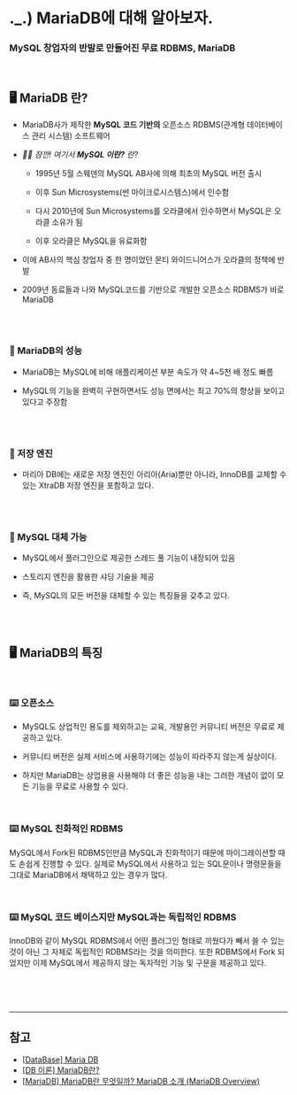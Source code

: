 # ._.) MariaDB에 대해 알아보자.
### MySQL 창업자의 반발로 만들어진 무료 RDBMS, MariaDB

<br/>

## 🖥 MariaDB 란?

* MariaDB사가 제작한 **MySQL 코드 기반의** 오픈소스 RDBMS(관계형 데이터베이스 관리 시스템) 소프트웨어
 
* _🖐🏻 잠깐! 여기서 __MySQL 이란?__ 란?_

    - 1995년 5월 스웨덴의 MySQL AB사에 의해 최초의 MySQL 버전 출시

    - 이후 Sun Microsystems(썬 마이크로시스템스)에서 인수함

    - 다시 2010년에 Sun Microsystems를 오라클에서 인수하면서 MySQL은 오라클 소유가 됨

    - 이후 오라클은 MySQL을 유료화함

* 이에 AB사의 핵심 창업자 중 한 명이었던 몬티 와이드니어스가 오라클의 정책에 반발

* 2009년 동료들과 나와 MySQL코드를 기반으로 개발한 오픈소스 RDBMS가 바로 MariaDB

<br/><br/>

### 📍 MariaDB의 성능

* MariaDB는 MySQL에 비해 애플리케이션 부분 속도가 약 4~5천 배 정도 빠름

* MySQL의 기능을 완벽히 구현하면서도 성능 면에서는 최고 70%의 향상을 보이고 있다고 주장함

<br/><br/>

### 📍 저장 엔진

* 마리아 DB에는 새로운 저장 엔진인 아리아(Aria)뿐만 아니라, InnoDB를 교체할 수 있는 XtraDB 저장 엔진을 포함하고 있다.

<br/><br/>

### 📍 MySQL 대체 가능

* MySQL에서 플러그인으로 제공한 스레드 풀 기능이 내장되어 있음

* 스토리지 엔진을 활용한 샤딩 기술을 제공

* 즉, MySQL의 모든 버전을 대체할 수 있는 특징들을 갖추고 있다.

<br/><br/>

## 🖥 MariaDB의 특징

<br/>

### ⌨️ 오픈소스

* MySQL도 상업적인 용도를 제외하고는 교육, 개발용인 커뮤니티 버전은 무료로 제공하고 있다.

* 커뮤니티 버전은 실제 서비스에 사용하기에는 성능이 따라주지 않는게 실상이다.

* 하지만 MariaDB는 상업용을 사용해야 더 좋은 성능을 내는 그러한 개념이 없이 모든 기능을 무료로 사용할 수 있다.

<br/>

### ⌨️ MySQL 친화적인 RDBMS

MySQL에서 Fork된 RDBMS인만큼 MySQL과 친화적이기 때문에 마이그레이션할 때도 손쉽게 진행할 수 있다. 실제로 MySQL에서 사용하고 있는 SQL문이나 명령문들을 그대로 MariaDB에서 채택하고 있는 경우가 많다.

<br/>

### ⌨️ MySQL 코드 베이스지만 MySQL과는 독립적인 RDBMS

InnoDB와 같이 MySQL RDBMS에서 어떤 플러그인 형태로 끼웠다가 빼서 쓸 수 있는 것이 아닌 그 자체로 독립적인 RDBMS라는 것을 의미한다. 또한 RDBMS에서 Fork 되었지만 이제 MySQL에서 제공하지 않는 독자적인 기능 및 구문을 제공하고 있다.

<br/><br/><br/>
*** 

## 참고
* [[DataBase] Maria DB](https://ko-ko.tistory.com/1)
* [[DB 이론] MariaDB란?](https://bio-info.tistory.com/102)
* [[MariaDB] MariaDB란 무엇일까? MariaDB 소개 (MariaDB Overview)](https://engkimbs.tistory.com/931)